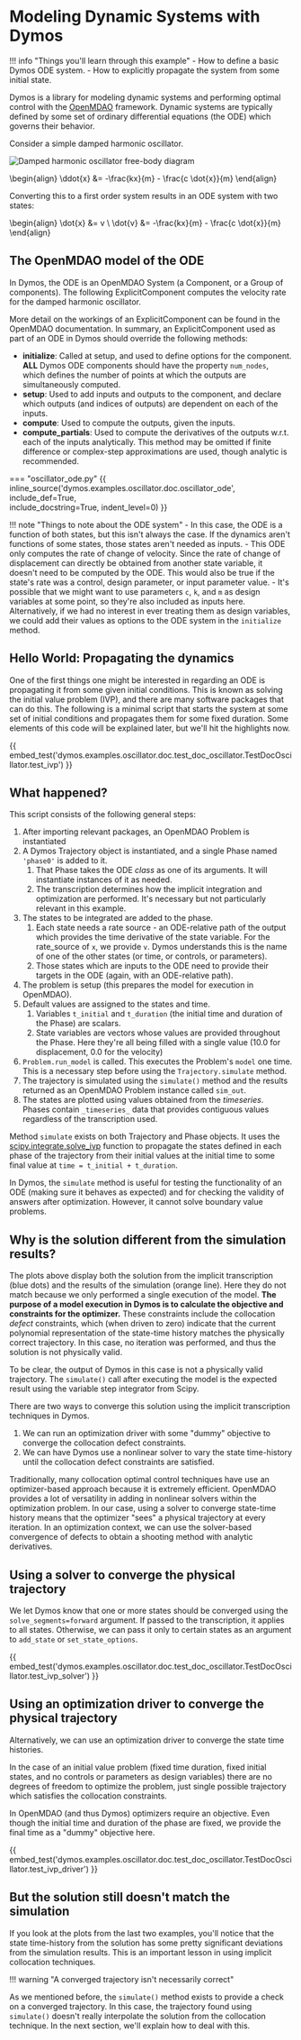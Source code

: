 # Modeling Dynamic Systems with Dymos

!!! info "Things you'll learn through this example"
    - How to define a basic Dymos ODE system.
    - How to explicitly propagate the system from some initial state.

Dymos is a library for modeling dynamic systems and performing optimal
control with the [OpenMDAO](https://github.com/OpenMDAO/OpenMDAO) framework.
Dynamic systems are typically defined by some set of ordinary
differential equations (the ODE) which governs their behavior.

Consider a simple damped harmonic oscillator.

![Damped harmonic oscillator free-body diagram](figures/spring_mass_damper.png)


\begin{align}
    \ddot{x} &= -\frac{kx}{m} - \frac{c \dot{x}}{m}
\end{align}

Converting this to a first order system results in an ODE system with two states:

\begin{align}
    \dot{x} &= v \\
    \dot{v} &= -\frac{kx}{m} - \frac{c \dot{x}}{m}
\end{align}

## The OpenMDAO model of the ODE

In Dymos, the ODE is an OpenMDAO System (a Component, or a Group of components).
The following ExplicitComponent computes the velocity rate for the damped harmonic oscillator.

More detail on the workings of an ExplicitComponent can be found in the OpenMDAO documentation.  In summary, an ExplicitComponent used as part of an ODE in Dymos should override the following methods:

- **initialize**:  Called at setup, and used to define options for the component.  **ALL** Dymos ODE components should have the property `num_nodes`, which defines the number of points at which the outputs are simultaneously computed.
- **setup**: Used to add inputs and outputs to the component, and declare which outputs (and indices of outputs) are dependent on each of the inputs.
- **compute**: Used to compute the outputs, given the inputs.
- **compute_partials**: Used to compute the derivatives of the outputs w.r.t. each of the inputs analytically.  This method may be omitted if finite difference or complex-step approximations are used, though analytic is recommended.

=== "oscillator_ode.py"
{{ inline_source('dymos.examples.oscillator.doc.oscillator_ode',
include_def=True,  
include_docstring=True,
indent_level=0)
}}

!!! note "Things to note about the ODE system"
    - In this case, the ODE is a function of both states, but this isn't always the case.  If the dynamics aren't functions of some states, those states aren't needed as inputs.
    - This ODE only computes the rate of change of velocity.  Since the rate of change of displacement can directly be obtained from another state variable, it doesn't need to be computed by the ODE.
      This would also be true if the state's rate was a control, design parameter, or input parameter value.
    - It's possible that we might want to use parameters `c`, `k`, and `m` as design variables at some point, so they're also included as inputs here.
      Alternatively, if we had no interest in ever treating them as design variables, we could add their values as options to the ODE system in the `initialize` method.

## Hello World: Propagating the dynamics

One of the first things one might be interested in regarding an ODE is propagating it from some given initial conditions.
This is known as solving the initial value problem (IVP), and there are many software packages that can do this.
The following is a minimal script that starts the system at some set of initial conditions and propagates them for some fixed duration.
Some elements of this code will be explained later, but we'll hit the highlights now.

{{ embed_test('dymos.examples.oscillator.doc.test_doc_oscillator.TestDocOscillator.test_ivp') }}

## What happened?

This script consists of the following general steps:

1. After importing relevant packages, an OpenMDAO Problem is instantiated
2. A Dymos Trajectory object is instantiated, and a single Phase named `'phase0'` is added to it.
   1. That Phase takes the ODE _class_ as one of its arguments.  It will instantiate instances of it as needed.
   2. The transcription determines how the implicit integration and optimization are performed.  It's necessary but not particularly relevant in this example.
3. The states to be integrated are added to the phase.
   1. Each state needs a rate source - an ODE-relative path of the output which provides the time derivative of the state variable.
      For the rate_source of `x`, we provide `v`.  Dymos understands this is the name of one of the other states (or time, or controls, or parameters).
   2. Those states which are inputs to the ODE need to provide their targets in the ODE (again, with an ODE-relative path).
4. The problem is setup (this prepares the model for execution in OpenMDAO).
5. Default values are assigned to the states and time.
   1. Variables `t_initial` and `t_duration` (the initial time and duration of the Phase) are scalars.
   2. State variables are vectors whose values are provided throughout the Phase.  Here they're all being filled with a single value (10.0 for displacement, 0.0 for the velocity)
6. `Problem.run_model` is called.  This executes the Problem's `model` one time.  This is a necessary step before using the `Trajectory.simulate` method.
7.  The trajectory is simulated using the `simulate()` method and the results returned as an OpenMDAO Problem instance called `sim_out`.
8.  The states are plotted using values obtained from the _timeseries_.  Phases contain `_timeseries_` data that provides contiguous values regardless of the transcription used.

Method `simulate` exists on both Trajectory and Phase objects.
It uses the [scipy.integrate.solve_ivp](https://docs.scipy.org/doc/scipy/reference/generated/scipy.integrate.solve_ivp.html) function to propagate the states defined in each phase of the trajectory from their initial values at the initial time to some final value at `time = t_initial + t_duration`.

In Dymos, the `simulate` method is useful for testing the functionality of an ODE (making sure it behaves as expected) and for checking the validity of answers after optimization.
However, it cannot solve boundary value problems.

## Why is the solution different from the simulation results?

The plots above display both the solution from the implicit transcription (blue dots) and the results of the simulation (orange line).
Here they do not match because we only performed a single execution of the model.
**The purpose of a model execution in Dymos is to calculate the objective and constraints for the optimizer.**
These constraints include the collocation _defect_ constraints, which (when driven to zero) indicate that the current polynomial representation of the state-time history matches the physically correct trajectory.
In this case, no iteration was performed, and thus the solution is not physically valid.

To be clear, the output of Dymos in this case is not a physically valid trajectory.
The `simulate()` call after executing the model is the expected result using the variable step integrator from Scipy.

There are two ways to converge this solution using the implicit transcription techniques in Dymos.
1. We can run an optimization driver with some "dummy" objective to converge the collocation defect constraints.
2. We can have Dymos use a nonlinear solver to vary the state time-history until the collocation defect constraints are satisfied.

Traditionally, many collocation optimal control techniques have use an optimizer-based approach because it is extremely efficient.
OpenMDAO provides a lot of versatility in adding in nonlinear solvers within the optimization problem.
In our case, using a solver to converge state-time history means that the optimizer "sees" a physical trajectory at every iteration.
In an optimization context, we can use the solver-based convergence of defects to obtain a shooting method with analytic derivatives.

## Using a solver to converge the physical trajectory

We let Dymos know that one or more states should be converged using the `solve_segments=forward` argument.
If passed to the transcription, it applies to all states.
Otherwise, we can pass it only to certain states as an argument to `add_state` or `set_state_options`.

{{ embed_test('dymos.examples.oscillator.doc.test_doc_oscillator.TestDocOscillator.test_ivp_solver') }}

## Using an optimization driver to converge the physical trajectory

Alternatively, we can use an optimization driver to converge the state time histories.


In the case of an initial value problem (fixed time duration, fixed initial states, and no controls or parameters as design variables) there are no
degrees of freedom to optimize the problem, just single possible trajectory which satisfies the collocation constraints.


In OpenMDAO (and thus Dymos) optimizers require an objective.
Even though the initial time and duration of the phase are fixed, we provide the final time as a "dummy" objective here.

{{ embed_test('dymos.examples.oscillator.doc.test_doc_oscillator.TestDocOscillator.test_ivp_driver') }}

## But the solution still doesn't match the simulation

If you look at the plots from the last two examples, you'll notice that the state time-history from the solution has some pretty significant deviations from the simulation results.
This is an important lesson in using implicit collocation techniques.

!!! warning "A converged trajectory isn't necessarily correct"

As we mentioned before, the `simulate()` method exists to provide a check on a converged trajectory.
In this case, the trajectory found using `simulate()` doesn't really interpolate the solution from the collocation technique.
In the next section, we'll explain how to deal with this.

